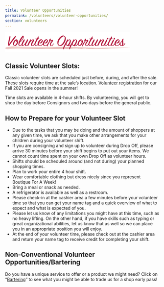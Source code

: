 ```yaml
---
title: Volunteer Opportunities
permalink: /volunteers/volunteer-opportunities/
section: volunteers
---
```


![Volunteer Opportunities](/img/volunteer-opportunities.png)

## Classic Volunteer Slots:

Classic volunteer slots are scheduled just before, during, and after the sale. These slots require time at the sale&#8217;s location. <a href="https://www.mysalemanager.net/wrk_mobworkerlogin.aspx">Volunteer registration</a> for our Fall 2021 Sale opens in the summer!

Time slots are available in 4-hour shifts.  By volunteering, you will get to shop the day before Consignors and two days before the general public.

## How to Prepare for your Volunteer Slot

* Due to the tasks that you may be doing and the amount of shoppers at any given time, we ask that you make other arrangements for your children during your volunteer shift.
* If you are consigning and sign up to volunteer during Drop Off, please arrive 30 minutes before your shift begins to put out your items.  We cannot count time spent on your own Drop Off as volunteer hours.
* Shifts should be scheduled around (and not during) your planned shopping times.
* Plan to work your entire 4 hour shift.
* Wear comfortable clothing but dress nicely since you represent Boutique For A Week!
* Bring a meal or snack as needed.
* A refrigerator is available as well as a restroom.
* Please check-in at the cashier area a few minutes before your volunteer time so that you can get your name tag and a quick overview of what to expect and what is expected of you.
* Please let us know of any limitations you might have at this time, such as no heavy lifting. On the other hand, if you have skills such as typing or great organizational abilities, let us know that as well so we can place you in an appropriate position you will enjoy.
* At the end of your volunteer time, please check out at the cashier area and return your name tag to receive credit for completing your shift.

## Non-Conventional Volunteer Opportunities/Bartering

Do you have a unique service to offer or a product we might need? Click on &#8220;[Bartering](/volunteers/bartering/)&#8221; to see what you might be able to trade us for a shop early pass!
